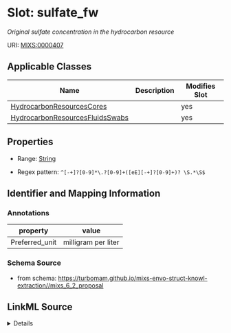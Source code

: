 # Slot: sulfate_fw


_Original sulfate concentration in the hydrocarbon resource_



URI: [MIXS:0000407](https://w3id.org/mixs/0000407)



<!-- no inheritance hierarchy -->




## Applicable Classes

| Name | Description | Modifies Slot |
| --- | --- | --- |
[HydrocarbonResourcesCores](HydrocarbonResourcesCores.md) |  |  yes  |
[HydrocarbonResourcesFluidsSwabs](HydrocarbonResourcesFluidsSwabs.md) |  |  yes  |







## Properties

* Range: [String](String.md)

* Regex pattern: `^[-+]?[0-9]*\.?[0-9]+([eE][-+]?[0-9]+)? \S.*\S$`





## Identifier and Mapping Information





### Annotations

| property | value |
| --- | --- |
| Preferred_unit | milligram per liter |



### Schema Source


* from schema: https://turbomam.github.io/mixs-envo-struct-knowl-extraction//mixs_6_2_proposal




## LinkML Source

<details>
```yaml
name: sulfate_fw
annotations:
  Preferred_unit:
    tag: Preferred_unit
    value: milligram per liter
description: Original sulfate concentration in the hydrocarbon resource
title: sulfate in formation water
notes:
- sulfate
- water
from_schema: https://turbomam.github.io/mixs-envo-struct-knowl-extraction//mixs_6_2_proposal
rank: 1000
slot_uri: MIXS:0000407
multivalued: false
alias: sulfate_fw
domain_of:
- HydrocarbonResourcesCores
- HydrocarbonResourcesFluidsSwabs
range: string
pattern: ^[-+]?[0-9]*\.?[0-9]+([eE][-+]?[0-9]+)? \S.*\S$

```
</details>